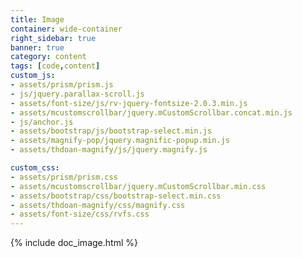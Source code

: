 ```yaml
---
title: Image
container: wide-container
right_sidebar: true
banner: true
category: content
tags: [code,content]
custom_js:
- assets/prism/prism.js
- js/jquery.parallax-scroll.js
- assets/font-size/js/rv-jquery-fontsize-2.0.3.min.js
- assets/mcustomscrollbar/jquery.mCustomScrollbar.concat.min.js
- js/anchor.js
- assets/bootstrap/js/bootstrap-select.min.js
- assets/magnify-pop/jquery.magnific-popup.min.js
- assets/thdoan-magnify/js/jquery.magnify.js

custom_css:
- assets/prism/prism.css
- assets/mcustomscrollbar/jquery.mCustomScrollbar.min.css
- assets/bootstrap/css/bootstrap-select.min.css
- assets/thdoan-magnify/css/magnify.css
- assets/font-size/css/rvfs.css
---
```


{% include doc_image.html %}